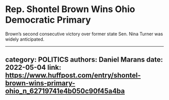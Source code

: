 # Rep. Shontel Brown Wins Ohio Democratic Primary

Brown’s second consecutive victory over former state Sen. Nina Turner was widely anticipated.

---
category: POLITICS
authors: Daniel Marans
date: 2022-05-04
link: https://www.huffpost.com/entry/shontel-brown-wins-primary-ohio_n_62719741e4b050c90f45a4ba
---
